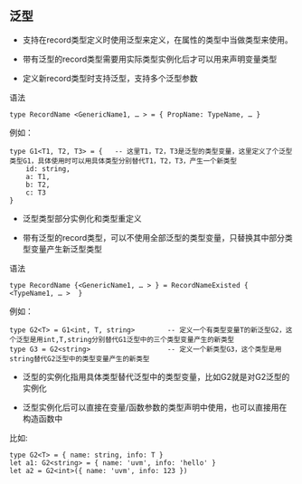 泛型
---------------------

* 支持在record类型定义时使用泛型来定义，在属性的类型中当做类型来使用。

* 带有泛型的record类型需要用实际类型实例化后才可以用来声明变量类型


* 定义新record类型时支持泛型，支持多个泛型参数


语法 



    type RecordName <GenericName1, … > = { PropName: TypeName, … }

例如：



    type G1<T1, T2, T3> = {   -- 这里T1，T2，T3是泛型的类型变量，这里定义了个泛型类型G1，具体使用时可以用具体类型分别替代T1，T2，T3，产生一个新类型
        id: string,
        a: T1,
        b: T2,
        c: T3
    }

* 泛型类型部分实例化和类型重定义


* 带有泛型的record类型，可以不使用全部泛型的类型变量，只替换其中部分类型变量产生新泛型类型


语法 



    type RecordName {<GenericName1, … > } = RecordNameExisted { <TypeName1, … >  }


例如：



    type G2<T> = G1<int, T, string>        -- 定义一个有类型变量T的新泛型G2，这个泛型是用int,T,string分别替代G1泛型中的三个类型变量产生的新类型
    type G3 = G2<string>                   -- 定义一个新类型G3，这个类型是用string替代G2泛型中的类型变量产生的新类型

* 泛型的实例化指用具体类型替代泛型中的类型变量，比如G2<string>就是对G2泛型的实例化

* 泛型实例化后可以直接在变量/函数参数的类型声明中使用，也可以直接用在构造函数中

比如:



    type G2<T> = { name: string, info: T }
    let a1: G2<string> = { name: 'uvm', info: 'hello' }
    let a2 = G2<int>({ name: 'uvm', info: 123 })